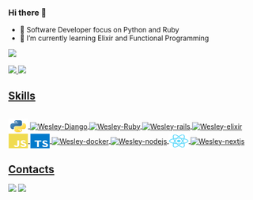 ### Hi there 👋

- 🚀 Software Developer focus on Python and Ruby
- 🌱 I’m currently learning Elixir and Functional Programming


![](https://komarev.com/ghpvc/?username=WesleyVitor&color=green)


<div align="left">
  <a href="https://github.com/WesleyVitor">
  <img height="180em" src="https://github-readme-stats.vercel.app/api?username=WesleyVitor&show_icons=true&theme=dark&include_all_commits=true&count_private=true"/>
  <img height="180em" src="https://github-readme-stats.vercel.app/api/top-langs/?username=WesleyVitor&layout=compact&langs_count=7&theme=dark"/>
</div>
  
  ## Skills
  <div style="display: inline_block"><br>
  
  <img align="center" alt="Wesley-Python" height="30" width="40" src="https://raw.githubusercontent.com/devicons/devicon/master/icons/python/python-original.svg">
   <img align="center" alt="Wesley-Django" height="30" width="40" src="https://cdn.jsdelivr.net/gh/devicons/devicon/icons/django/django-plain.svg">
    <img align="center" alt="Wesley-Ruby" height="30" width="40" src="https://cdn.jsdelivr.net/gh/devicons/devicon/icons/ruby/ruby-original.svg">
  <img align="center" alt="Wesley-rails" height="30" width="40" src="https://cdn.jsdelivr.net/gh/devicons/devicon/icons/rails/rails-original-wordmark.svg"" />
   <img align="center" alt="Wesley-elixir" height="30" width="40" src="https://cdn.jsdelivr.net/gh/devicons/devicon/icons/elixir/elixir-original.svg">                                                                                                                                                     
  <img align="center" alt="Wesley-Js" height="30" width="40" src="https://raw.githubusercontent.com/devicons/devicon/master/icons/javascript/javascript-plain.svg">
  <img align="center" alt="Wesley-Ts" height="30" width="40" src="https://raw.githubusercontent.com/devicons/devicon/master/icons/typescript/typescript-plain.svg">
  
 <img align="center" alt="Wesley-docker" height="30" width="40" src="https://cdn.jsdelivr.net/gh/devicons/devicon/icons/docker/docker-original.svg">  
 <img align="center" alt="Wesley-nodejs" height="30" width="40" src="https://cdn.jsdelivr.net/gh/devicons/devicon/icons/nodejs/nodejs-original.svg">   
<img align="center" alt="Wesley-React" height="30" width="40" src="https://raw.githubusercontent.com/devicons/devicon/master/icons/react/react-original.svg">
 <img align="center" alt="Wesley-nextjs" height="30" width="40" src="https://cdn.jsdelivr.net/gh/devicons/devicon/icons/nextjs/nextjs-original.svg">                                                                                                                                                   
</div>

## Contacts
 <div> 
 
 
  <a href="https://www.linkedin.com/in/wesleydemorais/" target="_blank"><img src="https://img.shields.io/badge/-LinkedIn-%230077B5?style=for-the-badge&logo=linkedin&logoColor=white" target="_blank"></a> 
 <a href="https://twitter.com/morwesley3" target="_blank"><img src="https://img.shields.io/badge/Twitter-1DA1F2?style=for-the-badge&logo=twitter&logoColor=white" target="_blank"></a> 
  
 
</div>
